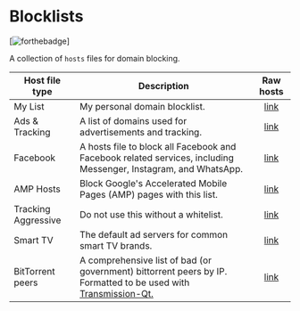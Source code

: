# Blocklists

[![forthebadge](https://forthebadge.com/images/badges/powered-by-comcast.svg)]

A collection of `hosts` files for domain blocking.

Host file type | Description | Raw hosts
---------------- | ----------- |:---------:
My List | My personal domain blocklist. | [link](https://raw.githubusercontent.com/TrueBob99/Blocklists/main/list2.txt)
Ads & Tracking | A list of domains used for advertisements and tracking.| [link](https://raw.githubusercontent.com/TrueBob99/Blocklists/main/ads-and-tracking.txt)
Facebook | A hosts file to block all Facebook and Facebook related services, including Messenger, Instagram, and WhatsApp. | [link](https://www.github.developerdan.com/hosts/lists/facebook-extended.txt)
AMP Hosts | Block Google's Accelerated Mobile Pages (AMP) pages with this list. | [link](https://www.github.developerdan.com/hosts/lists/amp-hosts-extended.txt)
Tracking Aggressive | Do not use this without a whitelist. | [link](https://www.github.developerdan.com/hosts/lists/tracking-aggressive-extended.txt)
Smart TV | The default ad servers for common smart TV brands. | [link](https://blocklistproject.github.io/Lists/smart-tv.txt)
BitTorrent peers | A comprehensive list of bad (or government) bittorrent peers by IP. Formatted to be used with [Transmission-Qt.](https://transmissionbt.com/download) |[link](https://github.com/Naunter/BT_BlockLists/raw/master/bt_blocklists.gz)
